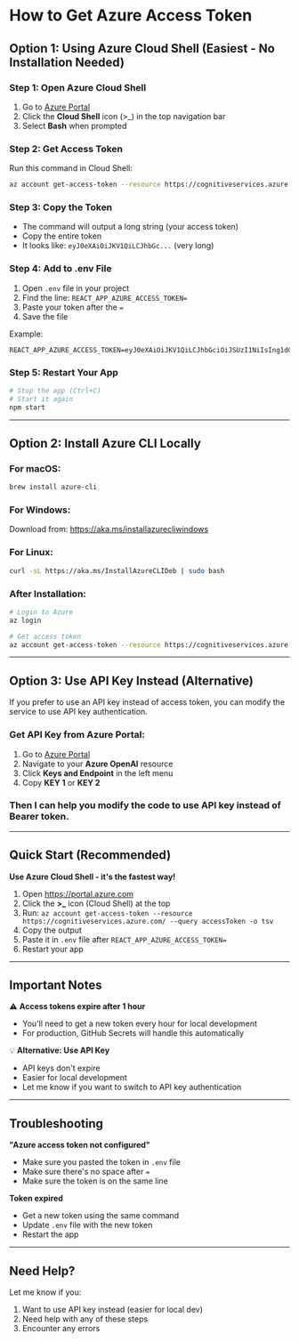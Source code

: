 # How to Get Azure Access Token

## Option 1: Using Azure Cloud Shell (Easiest - No Installation Needed)

### Step 1: Open Azure Cloud Shell
1. Go to [Azure Portal](https://portal.azure.com)
2. Click the **Cloud Shell** icon (>_) in the top navigation bar
3. Select **Bash** when prompted

### Step 2: Get Access Token
Run this command in Cloud Shell:
```bash
az account get-access-token --resource https://cognitiveservices.azure.com/ --query accessToken -o tsv
```

### Step 3: Copy the Token
- The command will output a long string (your access token)
- Copy the entire token
- It looks like: `eyJ0eXAiOiJKV1QiLCJhbGc...` (very long)

### Step 4: Add to .env File
1. Open `.env` file in your project
2. Find the line: `REACT_APP_AZURE_ACCESS_TOKEN=`
3. Paste your token after the `=`
4. Save the file

Example:
```env
REACT_APP_AZURE_ACCESS_TOKEN=eyJ0eXAiOiJKV1QiLCJhbGciOiJSUzI1NiIsIng1dCI6Ik...
```

### Step 5: Restart Your App
```bash
# Stop the app (Ctrl+C)
# Start it again
npm start
```

---

## Option 2: Install Azure CLI Locally

### For macOS:
```bash
brew install azure-cli
```

### For Windows:
Download from: https://aka.ms/installazurecliwindows

### For Linux:
```bash
curl -sL https://aka.ms/InstallAzureCLIDeb | sudo bash
```

### After Installation:
```bash
# Login to Azure
az login

# Get access token
az account get-access-token --resource https://cognitiveservices.azure.com/ --query accessToken -o tsv
```

---

## Option 3: Use API Key Instead (Alternative)

If you prefer to use an API key instead of access token, you can modify the service to use API key authentication.

### Get API Key from Azure Portal:
1. Go to [Azure Portal](https://portal.azure.com)
2. Navigate to your **Azure OpenAI** resource
3. Click **Keys and Endpoint** in the left menu
4. Copy **KEY 1** or **KEY 2**

### Then I can help you modify the code to use API key instead of Bearer token.

---

## Quick Start (Recommended)

**Use Azure Cloud Shell - it's the fastest way!**

1. Open https://portal.azure.com
2. Click the **>_** icon (Cloud Shell) at the top
3. Run: `az account get-access-token --resource https://cognitiveservices.azure.com/ --query accessToken -o tsv`
4. Copy the output
5. Paste it in `.env` file after `REACT_APP_AZURE_ACCESS_TOKEN=`
6. Restart your app

---

## Important Notes

⚠️ **Access tokens expire after 1 hour**
- You'll need to get a new token every hour for local development
- For production, GitHub Secrets will handle this automatically

💡 **Alternative: Use API Key**
- API keys don't expire
- Easier for local development
- Let me know if you want to switch to API key authentication

---

## Troubleshooting

**"Azure access token not configured"**
- Make sure you pasted the token in `.env` file
- Make sure there's no space after `=`
- Make sure the token is on the same line

**Token expired**
- Get a new token using the same command
- Update `.env` file with the new token
- Restart the app

---

## Need Help?

Let me know if you:
1. Want to use API key instead (easier for local dev)
2. Need help with any of these steps
3. Encounter any errors

